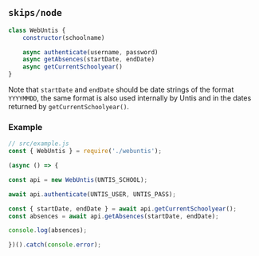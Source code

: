 ## `skips/node`

```javascript
class WebUntis {
    constructor(schoolname)

    async authenticate(username, password)
    async getAbsences(startDate, endDate)
    async getCurrentSchoolyear()
}
```

Note that `startDate` and `endDate` should be date strings of the format `YYYYMMDD`, the same format is also used internally by Untis and in the dates returned by `getCurrentSchoolyear()`.

### Example

```javascript
// src/example.js
const { WebUntis } = require('./webuntis');

(async () => {

const api = new WebUntis(UNTIS_SCHOOL);

await api.authenticate(UNTIS_USER, UNTIS_PASS);

const { startDate, endDate } = await api.getCurrentSchoolyear();
const absences = await api.getAbsences(startDate, endDate);

console.log(absences);

})().catch(console.error);

```
